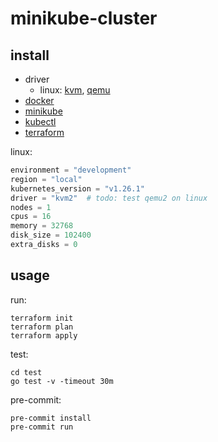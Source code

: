 # minikube-cluster

## install

* driver
    * linux: [kvm](https://www.linux-kvm.org/), [qemu](https://www.qemu.org/)
* [docker](https://docs.docker.com/)
* [minikube](https://minikube.sigs.k8s.io/docs/)
* [kubectl](https://kubernetes.io/docs/reference/kubectl/)
* [terraform](https://www.terraform.io/)

linux:
```terraform
environment = "development"
region = "local"
kubernetes_version = "v1.26.1"
driver = "kvm2"  # todo: test qemu2 on linux
nodes = 1
cpus = 16
memory = 32768
disk_size = 102400
extra_disks = 0
```

## usage

run:
```shell
terraform init
terraform plan
terraform apply
```

test:
```shell
cd test
go test -v -timeout 30m
```

pre-commit:
```shell
pre-commit install
pre-commit run
```
